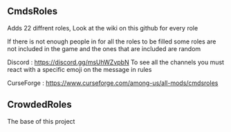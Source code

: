 ## CmdsRoles
Adds 22 diffrent roles, Look at the wiki on this github for every role

If there is not enough people in for all the roles to be filled some roles are not included in the game and the ones that are included are random

Discord : https://discord.gg/msUhWZvpbN To see all the channels you must react with a specific emoji on the message in rules

CurseForge : https://www.curseforge.com/among-us/all-mods/cmdsroles


## CrowdedRoles
The base of this project
